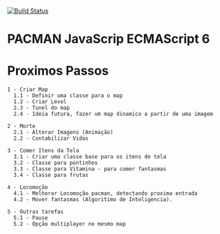 [![Build Status](https://travis-ci.org/OTRS/otrs.svg?branch=master)](https://github.com/joffas/pacman.git)

PACMAN JavaScrip ECMAScript 6
=============================

Proximos Passos
===============
    1 - Criar Map
      1.1 - Definir uma classe para o map
      1.2 - Criar Level
      2.3 - Tunel do map
      2.4 - Ideia futura, fazer um map dinamico a partir de uma imagem

    2 - Morte
      2.1 - Alterar Imagens (Animação)
      2.2 - Contabilizar Vidas

    3 - Comer Itens da Tela
      3.1 - Criar uma classe base para os itens de tela
      3.2 - Classe para pontinhos
      3.3 - Classe para Vitamina - para comer fantasmas
      3.4 - Classe para frutas

    4 - Locomoção
      4.1 - Melhorar Locomoção pacman, detectando proxima entrada
      4.2 - Mover fantasmas (Algoritimo de Inteligencia).

    5 - Outras tarefas
      5.1 - Pause
      5.2 - Opção multiplayer no mesmo map
